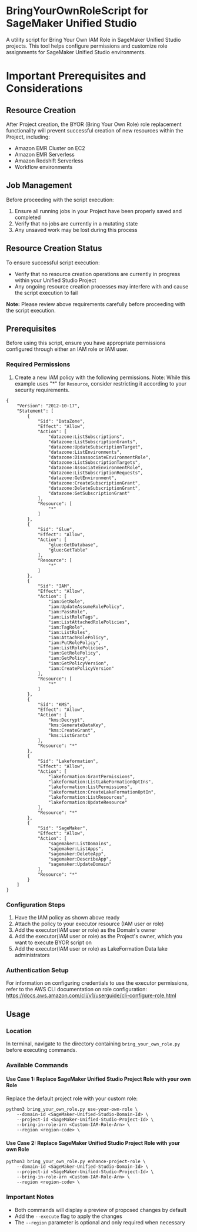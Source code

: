 # BringYourOwnRoleScript for SageMaker Unified Studio

A utility script for Bring Your Own IAM Role in SageMaker Unified Studio projects. This tool helps configure permissions and customize role assignments for SageMaker Unified Studio environments.

# Important Prerequisites and Considerations
## Resource Creation
After Project creation, the BYOR (Bring Your Own Role) role replacement functionality will prevent successful creation of new resources within the Project, including:
- Amazon EMR Cluster on EC2
- Amazon EMR Serverless
- Amazon Redshift Serverless
- Workflow environments
## Job Management
Before proceeding with the script execution:
1. Ensure all running jobs in your Project have been properly saved and completed
2. Verify that no jobs are currently in a mutating state
3. Any unsaved work may be lost during this process
## Resource Creation Status
To ensure successful script execution:
- Verify that no resource creation operations are currently in progress within your Unified Studio Project
- Any ongoing resource creation processes may interfere with and cause the script execution to fail

**Note:** Please review above requirements carefully before proceeding with the script execution.

## Prerequisites

Before using this script, ensure you have appropriate permissions configured through either an IAM role or IAM user.

### Required Permissions

1. Create a new IAM policy with the following permissions. Note: While this example uses "*" for `Resource`, consider restricting it according to your security requirements.
```
{
    "Version": "2012-10-17",
    "Statement": [
        {
            "Sid": "DataZone",
            "Effect": "Allow",
            "Action": [
                "datazone:ListSubscriptions",
                "datazone:ListSubscriptionGrants",
                "datazone:UpdateSubscriptionTarget",
                "datazone:ListEnvironments",
                "datazone:DisassociateEnvironmentRole",
                "datazone:ListSubscriptionTargets",
                "datazone:AssociateEnvironmentRole",
                "datazone:ListSubscriptionRequests",
                "datazone:GetEnvironment",
                "datazone:CreateSubscriptionGrant",
                "datazone:DeleteSubscriptionGrant",
                "datazone:GetSubscriptionGrant"
            ],
            "Resource": [
                "*"
            ]
        },
        {
            "Sid": "Glue",
            "Effect": "Allow",
            "Action": [
                "glue:GetDatabase",
                "glue:GetTable"
            ],
            "Resource": [
                "*"
            ]
        },
        {
            "Sid": "IAM",
            "Effect": "Allow",
            "Action": [
                "iam:GetRole",
                "iam:UpdateAssumeRolePolicy",
                "iam:PassRole",
                "iam:ListRoleTags",
                "iam:ListAttachedRolePolicies",
                "iam:TagRole",
                "iam:ListRoles",
                "iam:AttachRolePolicy",
                "iam:PutRolePolicy",
                "iam:ListRolePolicies",
                "iam:GetRolePolicy",
                "iam:GetPolicy",
                "iam:GetPolicyVersion",
                "iam:CreatePolicyVersion"
            ],
            "Resource": [
                "*"
            ]
        },
        {
            "Sid": "KMS",
            "Effect": "Allow",
            "Action": [
                "kms:Decrypt",
                "kms:GenerateDataKey",
                "kms:CreateGrant",
                "kms:ListGrants"
            ],
            "Resource": "*"
        },
        {
            "Sid": "Lakeformation",
            "Effect": "Allow",
            "Action": [
                "lakeformation:GrantPermissions",
                "lakeformation:ListLakeFormationOptIns",
                "lakeformation:ListPermissions",
                "lakeformation:CreateLakeFormationOptIn",
                "lakeformation:ListResources",
                "lakeformation:UpdateResource"
            ],
            "Resource": "*"
        },
        {
            "Sid": "SageMaker",
            "Effect": "Allow",
            "Action": [
                "sagemaker:ListDomains",
                "sagemaker:ListApps",
                "sagemaker:DeleteApp",
                "sagemaker:DescribeApp",
                "sagemaker:UpdateDomain"
            ],
            "Resource": "*"
        }
    ]
}
```
### Configuration Steps

1. Have the IAM policy as shown above ready
2. Attach the policy to your executor resource (IAM user or role)
3. Add the executor(IAM user or role) as the Domain's owner
4. Add the executor(IAM user or role) as the Project's owner, which you want to execute BYOR script on
5. Add the executor(IAM user or role) as LakeFormation Data lake administrators

### Authentication Setup

For information on configuring credentials to use the executor permissions, refer to the AWS CLI documentation on role configuration: https://docs.aws.amazon.com/cli/v1/userguide/cli-configure-role.html

## Usage

### Location
In terminal, navigate to the directory containing `bring_your_own_role.py` before executing commands.

### Available Commands
#### Use Case 1: Replace SageMaker Unified Studio Project Role with your own Role
Replace the default project role with your custom role:
```
python3 bring_your_own_role.py use-your-own-role \
    --domain-id <SageMaker-Unified-Studio-Domain-Id> \
    --project-id <SageMaker-Unified-Studio-Project-Id> \
    --bring-in-role-arn <Custom-IAM-Role-Arn> \
    --region <region-code> \
```
#### Use Case 2: Replace SageMaker Unified Studio Project Role with your own Role
```
python3 bring_your_own_role.py enhance-project-role \
    --domain-id <SageMaker-Unified-Studio-Domain-Id> \
    --project-id <SageMaker-Unified-Studio-Project-Id> \
    --bring-in-role-arn <Custom-IAM-Role-Arn> \
    --region <region-code> \
```
### Important Notes
- Both commands will display a preview of proposed changes by default
- Add the `--execute` flag to apply the changes
- The `--region` parameter is optional and only required when necessary
